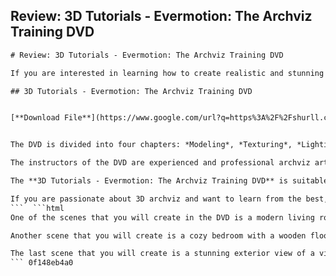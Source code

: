## Review: 3D Tutorials - Evermotion: The Archviz Training DVD

  ```html 
# Review: 3D Tutorials - Evermotion: The Archviz Training DVD
 
If you are interested in learning how to create realistic and stunning 3D architectural visualizations, you might want to check out the **3D Tutorials - Evermotion: The Archviz Training DVD**. This DVD contains over 16 hours of video tutorials that cover the entire workflow of creating an archviz project from scratch. You will learn how to use 3ds Max, V-Ray, Photoshop, and other tools to model, texture, light, render, and post-produce your scenes.
 
## 3D Tutorials - Evermotion: The Archviz Training DVD


[**Download File**](https://www.google.com/url?q=https%3A%2F%2Fshurll.com%2F2tKSG4&sa=D&sntz=1&usg=AOvVaw2DKBtk8tNDHX_dce53f1qe)

 
The DVD is divided into four chapters: *Modeling*, *Texturing*, *Lighting and Rendering*, and *Postproduction*. Each chapter contains several lessons that guide you step by step through the process of creating a specific scene. You will also get access to all the project files, textures, models, and HDRI maps that are used in the tutorials.
 
The instructors of the DVD are experienced and professional archviz artists who share their tips and tricks along the way. They explain the theory and concepts behind each technique and show you how to apply them in practice. You will learn how to optimize your workflow, avoid common mistakes, and achieve photorealistic results.
 
The **3D Tutorials - Evermotion: The Archviz Training DVD** is suitable for both beginners and intermediate users who want to improve their skills and knowledge in 3D archviz. The DVD costs $99 and can be ordered from the Evermotion website. You can also watch some free sample videos from the DVD on their YouTube channel.
 
If you are passionate about 3D archviz and want to learn from the best, don't miss this opportunity to get your hands on this amazing DVD. You will not regret it!
 ```  ```html 
One of the scenes that you will create in the DVD is a modern living room with a fireplace and a large window. You will learn how to model the furniture, the fireplace, and the curtains using various techniques such as splines, modifiers, and poly modeling. You will also learn how to texture the objects using UVW mapping, V-Ray materials, and bitmap textures.
 
Another scene that you will create is a cozy bedroom with a wooden floor and a balcony. You will learn how to model the bed, the pillows, the lamps, and the balcony railing using different methods such as box modeling, chamfering, and lofting. You will also learn how to texture the objects using procedural maps, V-Ray materials, and blend maps.
 
The last scene that you will create is a stunning exterior view of a villa with a pool and a garden. You will learn how to model the villa, the pool, the trees, and the grass using tools such as terrain, scatter, and forest pack. You will also learn how to texture the objects using V-Ray materials, displacement maps, and HDRI maps.
 ``` 0f148eb4a0
